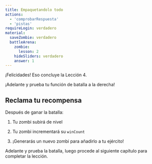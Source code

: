 ```yaml
---
title: Empaquetandolo todo
actions:
  - 'comprobarRespuesta'
  - 'pistas'
requireLogin: verdadero
material:
  saveZombie: verdadero
  battleArena:
    zombie:
      lesson: 2
    hideSliders: verdadero
    answer: 1
---
```


¡Felicidades! Eso concluye la Lección 4.

¡Adelante y prueba tu función de batalla a la derecha!

## Reclama tu recompensa

Después de ganar la batalla:

1. Tu zombi subirá de nivel

2. Tu zombi incrementará su `winCount`

3. ¡Generarás un nuevo zombi para añadirlo a tu ejército!

Adelante y prueba la batalla, luego procede al siguiente capítulo para completar la lección.